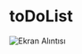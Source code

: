 # toDoList

![Ekran Alıntısı](https://github.com/omerfaruksen/toDoList/assets/109878350/5c448b04-6ec1-46fc-b057-35a9b321822d)
